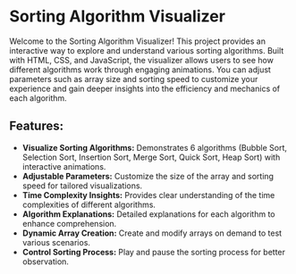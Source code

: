 <h1>Sorting Algorithm Visualizer</h1>

<p>Welcome to the Sorting Algorithm Visualizer! This project provides an interactive way to explore and understand various sorting algorithms. Built with HTML, CSS, and JavaScript, the visualizer allows users to see how different algorithms work through engaging animations. You can adjust parameters such as array size and sorting speed to customize your experience and gain deeper insights into the efficiency and mechanics of each algorithm.</p>

<h2>Features:</h2>
<ul>
  <li><strong>Visualize Sorting Algorithms:</strong> Demonstrates 6 algorithms (Bubble Sort, Selection Sort, Insertion Sort, Merge Sort, Quick Sort, Heap Sort) with interactive animations.</li>
  <li><strong>Adjustable Parameters:</strong> Customize the size of the array and sorting speed for tailored visualizations.</li>
  <li><strong>Time Complexity Insights:</strong> Provides clear understanding of the time complexities of different algorithms.</li>
  <li><strong>Algorithm Explanations:</strong> Detailed explanations for each algorithm to enhance comprehension.</li>
  <li><strong>Dynamic Array Creation:</strong> Create and modify arrays on demand to test various scenarios.</li>
  <li><strong>Control Sorting Process:</strong> Play and pause the sorting process for better observation.</li>
</ul>
